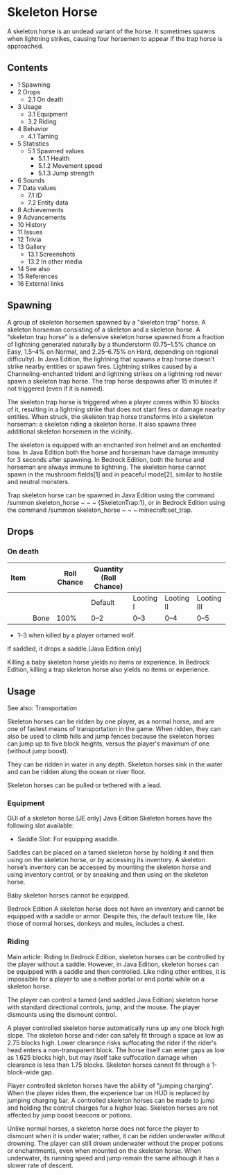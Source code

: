 # Skeleton Horse
A skeleton horse is an undead variant of the horse. It sometimes spawns when lightning strikes, causing four horsemen to appear if the trap horse is approached.


## Contents
- 1 Spawning
- 2 Drops
	- 2.1 On death
- 3 Usage
	- 3.1 Equipment
	- 3.2 Riding
- 4 Behavior
	- 4.1 Taming
- 5 Statistics
	- 5.1 Spawned values
		- 5.1.1 Health
		- 5.1.2 Movement speed
		- 5.1.3 Jump strength
- 6 Sounds
- 7 Data values
	- 7.1 ID
	- 7.2 Entity data
- 8 Achievements
- 9 Advancements
- 10 History
- 11 Issues
- 12 Trivia
- 13 Gallery
	- 13.1 Screenshots
	- 13.2 In other media
- 14 See also
- 15 References
- 16 External links

## Spawning
A group of skeleton horsemen spawned by a "skeleton trap" horse.
A skeleton horseman consisting of a skeleton and a skeleton horse.
A “skeleton trap horse” is a defensive skeleton horse spawned from a fraction of lightning generated naturally by a thunderstorm (0.75–1.5% chance on Easy, 1.5–4% on Normal, and 2.25–6.75% on Hard, depending on regional difficulty). In Java Edition, the lightning that spawns a trap horse doesn't strike nearby entities or spawn fires. Lightning strikes caused by a Channeling-enchanted trident and lightning strikes on a lightning rod never spawn a skeleton trap horse. The trap horse despawns after 15 minutes if not triggered (even if it is named).

The skeleton trap horse is triggered when a player comes within 10 blocks of it, resulting in a lightning strike that does not start fires or damage nearby entities. When struck, the skeleton trap horse transforms into a skeleton horseman: a skeleton riding a skeleton horse. It also spawns three additional skeleton horsemen in the vicinity.

The skeleton is equipped with an enchanted iron helmet and an enchanted bow. In Java Edition both the horse and horseman have damage immunity for 3 seconds after spawning. In Bedrock Edition, both the horse and horseman are always immune to lightning. The skeleton horse cannot spawn in the mushroom fields[1] and in peaceful mode[2], similar to hostile and neutral monsters.

Trap skeleton horse can be spawned in Java Edition using the command /summon skeleton_horse ~ ~ ~ {SkeletonTrap:1}, or in Bedrock Edition using the command /summon skeleton_horse ~ ~ ~ minecraft:set_trap.

## Drops
### On death
| Item |      | Roll Chance | Quantity (Roll Chance) |           |            |             |
|------|------|-------------|------------------------|-----------|------------|-------------|
|      |      |             | Default                | Looting I | Looting II | Looting III |
|      | Bone | 100%        | 0–2                    | 0–3       | 0–4        | 0–5         |

- 1–3 when killed by a player ortamed wolf.

If saddled, it drops a saddle.‌[Java Edition  only]

Killing a baby skeleton horse yields no items or experience. In Bedrock Edition, killing a trap skeleton horse also yields no items or experience.

## Usage
See also: Transportation

Skeleton horses can be ridden by one player, as a normal horse, and are one of fastest means of transportation in the game. When ridden, they can also be used to climb hills and jump fences because the skeleton horses can jump up to five block heights, versus the player's maximum of one (without jump boost).

They can be ridden in water in any depth. Skeleton horses sink in the water and can be ridden along the ocean or river floor.

Skeleton horses can be pulled or tethered with a lead.

### Equipment
GUI of a skeleton horse.‌[JE  only]
Java Edition
Skeleton horses have the following slot available:

- Saddle Slot: For equipping asaddle.

Saddles can be placed on a tamed skeleton horse by holding it and then using on the skeleton horse, or by accessing its inventory. A skeleton horse’s inventory can be accessed by mounting the skeleton horse and using inventory control, or by sneaking and then using on the skeleton horse.

Baby skeleton horses cannot be equipped.

Bedrock Edition
A skeleton horse does not have an inventory and cannot be equipped with a saddle or armor. Despite this, the default texture file, like those of normal horses, donkeys and mules, includes a chest.

### Riding
Main article: Riding
In Bedrock Edition, skeleton horses can be controlled by the player without a saddle. However, in Java Edition, skeleton horses can be equipped with a saddle and then controlled. Like riding other entities, it is impossible for a player to use a nether portal or end portal while on a skeleton horse.

The player can control a tamed (and saddled Java Edition) skeleton horse with standard directional controls, jump, and the mouse. The player dismounts using the dismount control.

A player controlled skeleton horse automatically runs up any one block high slope. The skeleton horse and rider can safely fit through a space as low as 2.75 blocks high. Lower clearance risks suffocating the rider if the rider's head enters a non-transparent block. The horse itself can enter gaps as low as 1.625 blocks high, but may itself take suffocation damage when clearance is less than 1.75 blocks. Skeleton horses cannot fit through a 1-block-wide gap.

Player controlled skeleton horses have the ability of "jumping charging". When the player rides them, the experience bar on HUD is replaced by jumping charging bar. A controlled skeleton horses can be made to jump and holding the control charges for a higher leap. Skeleton horses are not affected by jump boost beacons or potions.

Unlike normal horses, a skeleton horse does not force the player to dismount when it is under water; rather, it can be ridden underwater without drowning. The player can still drown underwater without the proper potions or enchantments, even when mounted on the skeleton horse. When underwater, its running speed and jump remain the same although it has a slower rate of descent.


